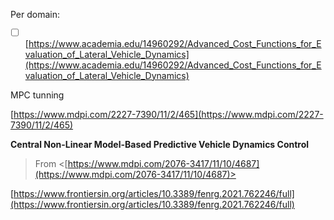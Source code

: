 Per domain:

- [ ] [https://www.academia.edu/14960292/Advanced_Cost_Functions_for_Evaluation_of_Lateral_Vehicle_Dynamics](https://www.academia.edu/14960292/Advanced_Cost_Functions_for_Evaluation_of_Lateral_Vehicle_Dynamics)

  
  

MPC tunning

[https://www.mdpi.com/2227-7390/11/2/465](https://www.mdpi.com/2227-7390/11/2/465)
  

**Central Non-Linear Model-Based Predictive Vehicle Dynamics Control**

>From <[https://www.mdpi.com/2076-3417/11/10/4687](https://www.mdpi.com/2076-3417/11/10/4687)>  
  
[https://www.frontiersin.org/articles/10.3389/fenrg.2021.762246/full](https://www.frontiersin.org/articles/10.3389/fenrg.2021.762246/full)